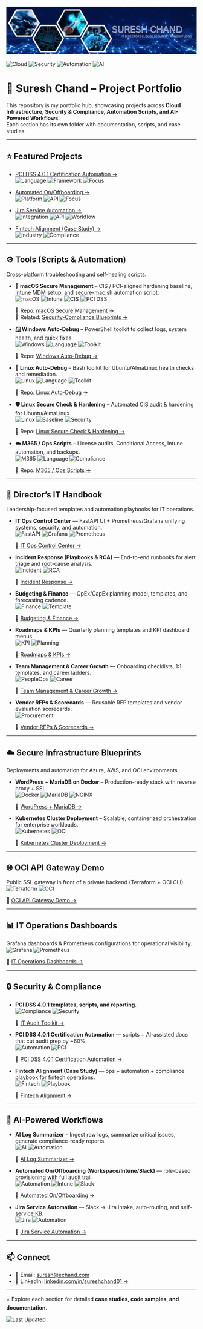 ![Suresh Chand Banner](./assets/banner.png)

![Cloud](https://img.shields.io/badge/Cloud-Azure%20%7C%20AWS%20%7C%20OCI-blue)
![Security](https://img.shields.io/badge/Security-PCI%20DSS%204.0.1%20%7C%20CIS-green)
![Automation](https://img.shields.io/badge/Automation-Scripts%20%26%20Workflows-orange)
![AI](https://img.shields.io/badge/AI-ChatGPT%20%7C%20Claude%20%7C%20Gemini-purple)

# 🚀 Suresh Chand – Project Portfolio

This repository is my portfolio hub, showcasing projects across **Cloud Infrastructure, Security & Compliance, Automation Scripts, and AI-Powered Workflows**.  
Each section has its own folder with documentation, scripts, and case studies.

---

## ⭐ Featured Projects
- [PCI DSS 4.0.1 Certification Automation →](https://github.com/suresh-1001/pci-dss-certification-automation)  
  ![Language](https://img.shields.io/badge/Language-PowerShell-blue)
  ![Framework](https://img.shields.io/badge/Framework-PCI%20DSS%204.0.1-green)
  ![Focus](https://img.shields.io/badge/Focus-Audit%20Automation-orange)

- [Automated On/Offboarding →](https://github.com/suresh-1001/hr-onboarding-automation)  
  ![Platform](https://img.shields.io/badge/Platform-Intune-blue)
  ![API](https://img.shields.io/badge/API-Slack-informational)
  ![Focus](https://img.shields.io/badge/Focus-User%20Lifecycle-orange)

- [Jira Service Automation →](https://github.com/suresh-1001/jira-service-automation)  
  ![Integration](https://img.shields.io/badge/Integration-Jira-blue)
  ![API](https://img.shields.io/badge/API-Slack-informational)
  ![Workflow](https://img.shields.io/badge/Workflow-Service%20Desk-green)

- [Fintech Alignment (Case Study) →](https://github.com/suresh-1001/fintech-alignment-project)  
  ![Industry](https://img.shields.io/badge/Industry-Fintech-blue)
  ![Compliance](https://img.shields.io/badge/Focus-Compliance%20%26%20Ops%20Alignment-green)

---

## ⚙️ Tools (Scripts & Automation)
Cross-platform troubleshooting and self-healing scripts.

- ** macOS Secure Management** – CIS / PCI-aligned hardening baseline, Intune MDM setup, and secure-mac.sh automation script.  
  ![macOS](https://img.shields.io/badge/macOS-12%2B-blue)
  ![Intune](https://img.shields.io/badge/MDM-Intune-informational)
  ![CIS](https://img.shields.io/badge/Baseline-CIS-green)
  ![PCI DSS](https://img.shields.io/badge/PCI%20DSS-4.0.1-green)

  🔗 Repo: [macOS Secure Management →](https://github.com/suresh-1001/suresh-1001/tree/main/Tools/macos-secure-management)  
  🔗 Related: [Security-Compliance Blueprints →](https://github.com/suresh-1001/secure-infra-blueprints)

- **🪟 Windows Auto-Debug** – PowerShell toolkit to collect logs, system health, and quick fixes.  
  ![Windows](https://img.shields.io/badge/OS-Windows-blue)
  ![Language](https://img.shields.io/badge/Language-PowerShell-informational)
  ![Toolkit](https://img.shields.io/badge/Type-Diagnostics-green)

  🔗 Repo: [Windows Auto-Debug →](https://github.com/suresh-1001/tools-monorepo/tree/main/windows-auto-debug)

- **🐧 Linux Auto-Debug** – Bash toolkit for Ubuntu/AlmaLinux health checks and remediation.  
  ![Linux](https://img.shields.io/badge/OS-Linux-blue)
  ![Language](https://img.shields.io/badge/Language-Bash-informational)
  ![Toolkit](https://img.shields.io/badge/Type-Diagnostics-green)

  🔗 Repo: [Linux Auto-Debug →](https://github.com/suresh-1001/tools-monorepo/tree/main/linux-auto-debug)

- **🛡️ Linux Secure Check & Hardening** – Automated CIS audit & hardening for Ubuntu/AlmaLinux.  
  ![Linux](https://img.shields.io/badge/OS-Linux-blue)
  ![Baseline](https://img.shields.io/badge/Baseline-CIS-green)
  ![Security](https://img.shields.io/badge/Focus-Hardening-orange)

  🔗 Repo: [Linux Secure Check & Hardening →](https://github.com/suresh-1001/tools-monorepo/tree/main/linux-secure-check)

- **☁️ M365 / Ops Scripts** – License audits, Conditional Access, Intune automation, and backups.  
  ![M365](https://img.shields.io/badge/Platform-Microsoft%20365-blue)
  ![Language](https://img.shields.io/badge/Language-PowerShell-informational)
  ![Compliance](https://img.shields.io/badge/Focus-Identity%20%26%20Access-green)

  🔗 Repo: [M365 / Ops Scripts →](https://github.com/suresh-1001/tools-monorepo/tree/main/m365-scripts)

---

## 📂 Director’s IT Handbook
Leadership-focused templates and automation playbooks for IT operations.

- **IT Ops Control Center** — FastAPI UI + Prometheus/Grafana unifying systems, security, and automation.  
  ![FastAPI](https://img.shields.io/badge/Framework-FastAPI-blue)
  ![Grafana](https://img.shields.io/badge/Monitoring-Grafana-orange)
  ![Prometheus](https://img.shields.io/badge/Metrics-Prometheus-red)

  🔗 [IT Ops Control Center →](https://github.com/suresh-1001/it-ops-control-center)

- **Incident Response (Playbooks & RCA)** — End-to-end runbooks for alert triage and root-cause analysis.  
  ![Incident](https://img.shields.io/badge/Domain-Incident%20Response-red)
  ![RCA](https://img.shields.io/badge/Process-Root%20Cause%20Analysis-informational)

  🔗 [Incident Response →](https://github.com/suresh-1001/it-director-handbook/tree/main/Incident-Response)

- **Budgeting & Finance** — OpEx/CapEx planning model, templates, and forecasting cadence.  
  ![Finance](https://img.shields.io/badge/Focus-Budgeting-blue)
  ![Template](https://img.shields.io/badge/Type-Operational%20Template-green)

  🔗 [Budgeting & Finance →](https://github.com/suresh-1001/it-director-handbook/tree/main/Budgeting)

- **Roadmaps & KPIs** — Quarterly planning templates and KPI dashboard menus.  
  ![KPI](https://img.shields.io/badge/Metric-KPIs-orange)
  ![Planning](https://img.shields.io/badge/Focus-Roadmapping-blue)

  🔗 [Roadmaps & KPIs →](https://github.com/suresh-1001/it-director-handbook/tree/main/Roadmaps)

- **Team Management & Career Growth** — Onboarding checklists, 1:1 templates, and career ladders.  
  ![PeopleOps](https://img.shields.io/badge/Focus-Team%20Management-blue)
  ![Career](https://img.shields.io/badge/Development-Career%20Growth-green)

  🔗 [Team Management & Career Growth →](https://github.com/suresh-1001/it-director-handbook/tree/main/Team-Management)

- **Vendor RFPs & Scorecards** — Reusable RFP templates and vendor evaluation scorecards.  
  ![Procurement](https://img.shields.io/badge/Category-Vendor%20Management-orange)

  🔗 [Vendor RFPs & Scorecards →](https://github.com/suresh-1001/it-director-handbook/tree/main/RFPs)

---

## ☁️ Secure Infrastructure Blueprints
Deployments and automation for Azure, AWS, and OCI environments.

- **WordPress + MariaDB on Docker** – Production-ready stack with reverse proxy + SSL.  
  ![Docker](https://img.shields.io/badge/Container-Docker-blue)
  ![MariaDB](https://img.shields.io/badge/Database-MariaDB-orange)
  ![NGINX](https://img.shields.io/badge/Proxy-NGINX-green)

  🔗 [WordPress + MariaDB →](https://github.com/suresh-1001/secure-infra-blueprints/tree/main/Examples/WordPress-Docker)

- **Kubernetes Cluster Deployment** – Scalable, containerized orchestration for enterprise workloads.  
  ![Kubernetes](https://img.shields.io/badge/Orchestration-Kubernetes-blue)
  ![OCI](https://img.shields.io/badge/Platform-OCI-informational)

  🔗 [Kubernetes Cluster Deployment →](https://github.com/suresh-1001/secure-infra-blueprints/tree/main/Kubernetes-Cluster)

---

## 🌐 OCI API Gateway Demo
Public SSL gateway in front of a private backend (Terraform + OCI CLI).  
![Terraform](https://img.shields.io/badge/IaC-Terraform-purple)
![OCI](https://img.shields.io/badge/Platform-OCI-blue)

🔗 [OCI API Gateway Demo →](https://github.com/suresh-1001/secure-infra-blueprints/tree/main/OCI-API-Gateway)

---

## 📊 IT Operations Dashboards
Grafana dashboards & Prometheus configurations for operational visibility.  
![Grafana](https://img.shields.io/badge/Dashboard-Grafana-orange)
![Prometheus](https://img.shields.io/badge/Metrics-Prometheus-red)

🔗 [IT Operations Dashboards →](https://github.com/suresh-1001/it-ops-dashboards)

---

## 🔒 Security & Compliance
- **PCI DSS 4.0.1 templates, scripts, and reporting.**  
  ![Compliance](https://img.shields.io/badge/Framework-PCI%20DSS%204.0.1-green)
  ![Security](https://img.shields.io/badge/Focus-Compliance-blue)

  🔗 [IT Audit Toolkit →](https://github.com/suresh-1001/it-audit-toolkit)

- **PCI DSS 4.0.1 Certification Automation** — scripts + AI-assisted docs that cut audit prep by ~60%.  
  ![Automation](https://img.shields.io/badge/Focus-Audit%20Automation-orange)
  ![PCI](https://img.shields.io/badge/Framework-PCI%20DSS%204.0.1-green)

  🔗 [PCI DSS 4.0.1 Certification Automation →](https://github.com/suresh-1001/pci-dss-certification-automation)

- **Fintech Alignment (Case Study)** — ops + automation + compliance playbook for fintech operations.  
  ![Fintech](https://img.shields.io/badge/Industry-Fintech-blue)
  ![Playbook](https://img.shields.io/badge/Type-Case%20Study-green)

  🔗 [Fintech Alignment →](https://github.com/suresh-1001/fintech-alignment-project)

---

## 🧠 AI-Powered Workflows
- **AI Log Summarizer** – Ingest raw logs, summarize critical issues, generate compliance-ready reports.  
  ![AI](https://img.shields.io/badge/AI-ChatGPT%20%7C%20Claude-informational)
  ![Automation](https://img.shields.io/badge/Focus-Log%20Summarization-green)

  🔗 [AI Log Summarizer →](https://github.com/suresh-1001/suresh-1001/tree/main/AI-Automation/ai-log-summarizer)

- **Automated On/Offboarding (Workspace/Intune/Slack)** — role-based provisioning with full audit trail.  
  ![Automation](https://img.shields.io/badge/Focus-On%2FOffboarding-orange)
  ![Intune](https://img.shields.io/badge/Platform-Intune-blue)
  ![Slack](https://img.shields.io/badge/API-Slack-green)

  🔗 [Automated On/Offboarding →](https://github.com/suresh-1001/hr-onboarding-automation)

- **Jira Service Automation** — Slack → Jira intake, auto-routing, and self-service KB.  
  ![Jira](https://img.shields.io/badge/Platform-Jira-blue)
  ![Automation](https://img.shields.io/badge/Focus-Service%20Desk-green)

  🔗 [Jira Service Automation →](https://github.com/suresh-1001/jira-service-automation)

---

## 📫 Connect
- 📧 Email: [suresh@echand.com](mailto:suresh@echand.com)  
- 💼 LinkedIn: [linkedin.com/in/sureshchand01 →](https://www.linkedin.com/in/sureshchand01)

---

⭐ Explore each section for detailed **case studies, code samples, and documentation**.

![Last Updated](https://img.shields.io/github/last-commit/suresh-1001/suresh-1001?label=Last%20Updated&color=blue)
